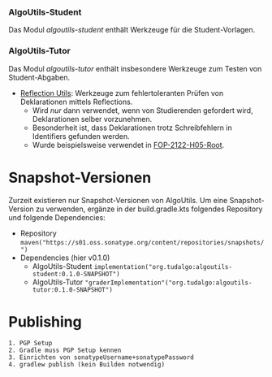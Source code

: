 ### AlgoUtils-Student

Das Modul _algoutils-student_ enthält Werkzeuge für die Student-Vorlagen.

### AlgoUtils-Tutor

Das Modul _algoutils-tutor_ enthält insbesondere Werkzeuge zum Testen von Student-Abgaben.

*   [Reflection Utils](https://github.com/tudalgo/algo-utils/tree/master/tutor/src/main/java/org/tudalgo/algoutils/reflect): Werkzeuge zum fehlertoleranten Prüfen von Deklarationen mittels Reflections.
    *   Wird _nur_ dann verwendet, wenn von Studierenden gefordert wird, Deklarationen selber vorzunehmen.
    *   Besonderheit ist, dass Deklarationen trotz Schreibfehlern in Identifiers gefunden werden.
    *   Wurde beispielsweise verwendet in [FOP-2122-H05-Root](https://github.com/FOP-2022/FOP-2022-H05-Root).

# Snapshot-Versionen

Zurzeit existieren nur Snapshot-Versionen von AlgoUtils. Um eine Snapshot-Version zu verwenden, ergänze in der build.gradle.kts folgendes Repository und folgende Dependencies:

*   Repository `maven("https://s01.oss.sonatype.org/content/repositories/snapshots/")`
*   Dependencies (hier v0.1.0)
    *   AlgoUtils-Student `implementation("org.tudalgo:algoutils-student:0.1.0-SNAPSHOT")`
    *   AlgoUtils-Tutor `"graderImplementation"("org.tudalgo:algoutils-tutor:0.1.0-SNAPSHOT")`

# Publishing

```text
1. PGP Setup
2. Gradle muss PGP Setup kennen
3. Einrichten von sonatypeUsername+sonatypePassword
4. gradlew publish (kein Builden notwendig)
```
